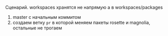Сценарий.
workspaces хранятся не напрямую а в workspaces/packages

1. master с начальным коммитом
1. создаем ветку `pr` в которой меняем пакеты rosette и magnolia, остальные не трогаем
